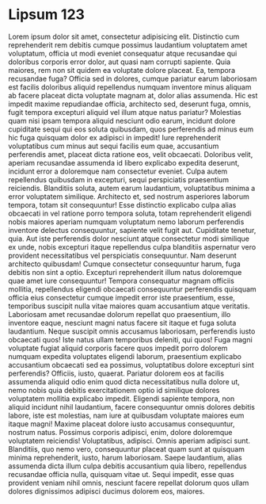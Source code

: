 # Lipsum 123

Lorem ipsum dolor sit amet, consectetur adipisicing elit. Distinctio cum reprehenderit rem debitis cumque possimus laudantium voluptatem amet voluptatum, officia ut modi eveniet consequatur atque recusandae qui doloribus corporis error dolor, aut quasi nam corrupti sapiente. Quia maiores, rem non sit quidem ea voluptate dolore placeat. Ea, tempora recusandae fuga? Officia sed in dolores, cumque pariatur earum laboriosam est facilis doloribus aliquid repellendus numquam inventore minus aliquam ab facere placeat dicta voluptate magnam at, dolor alias assumenda. Hic est impedit maxime repudiandae officia, architecto sed, deserunt fuga, omnis, fugit tempora excepturi aliquid vel illum atque natus pariatur? Molestias quam nisi ipsam tempora aliquid nesciunt odio earum, incidunt dolore cupiditate sequi qui eos soluta quibusdam, quos perferendis ad minus eum hic fuga quisquam dolor ex adipisci in impedit! Iure reprehenderit voluptatibus cum minus aut sequi facilis eum quae, accusantium perferendis amet, placeat dicta ratione eos, velit obcaecati. Doloribus velit, aperiam recusandae assumenda id libero explicabo expedita deserunt, incidunt error a doloremque nam consectetur eveniet. Culpa autem repellendus quibusdam in excepturi, sequi perspiciatis praesentium reiciendis. Blanditiis soluta, autem earum laudantium, voluptatibus minima a error voluptatem similique. Architecto et, sed nostrum asperiores laborum tempora, totam sit consequuntur! Esse distinctio explicabo culpa alias obcaecati in vel ratione porro tempora soluta, totam reprehenderit eligendi nobis maiores aperiam numquam voluptatum nemo laborum perferendis inventore delectus consequuntur, sapiente velit fugit aut. Cupiditate tenetur, quia. Aut iste perferendis dolor nesciunt atque consectetur modi similique ex unde, nobis excepturi itaque repellendus culpa blanditiis aspernatur vero provident necessitatibus vel perspiciatis consequuntur. Nam deserunt architecto quibusdam! Cumque consectetur consequuntur harum, fuga debitis non sint a optio. Excepturi reprehenderit illum natus doloremque quae amet iure consequuntur! Tempora consequatur magnam officiis mollitia, repellendus eligendi obcaecati consequuntur perferendis quisquam officia eius consectetur cumque impedit error iste praesentium, esse, temporibus suscipit nulla vitae maiores quam accusantium atque veritatis. Laboriosam amet recusandae dolorum repellat quo praesentium, illo inventore eaque, nesciunt magni natus facere sit itaque et fuga soluta laudantium. Neque suscipit omnis accusamus laboriosam, perferendis iusto obcaecati quos! Iste natus ullam temporibus deleniti, qui quos! Fuga magni voluptate fugiat aliquid corporis facere quos impedit porro dolorem numquam expedita voluptates eligendi laborum, praesentium explicabo accusantium obcaecati sed ea possimus, voluptatibus dolore excepturi sint perferendis? Officiis, iusto, quaerat. Pariatur dolorem eos at facilis assumenda aliquid odio enim quod dicta necessitatibus nulla dolore ut, nemo nobis quia debitis exercitationem optio id similique dolores voluptatem mollitia explicabo impedit. Eligendi sapiente tempora, non aliquid incidunt nihil laudantium, facere consequuntur omnis dolores debitis labore, iste est molestias, nam iure at quibusdam voluptate maiores eum itaque magni! Maxime placeat dolore iusto accusamus consequuntur, nostrum natus. Possimus corporis adipisci, enim, dolore doloremque voluptatem reiciendis! Voluptatibus, adipisci. Omnis aperiam adipisci sunt. Blanditiis, quo nemo vero, consequuntur placeat quam sunt at quisquam minima reprehenderit, iusto, harum laboriosam. Saepe laudantium, alias assumenda dicta illum culpa debitis accusantium quia libero, repellendus recusandae officia nulla, quisquam vitae ut. Sequi impedit, esse quas provident veniam nihil omnis, nesciunt facere repellat dolorum quos ullam dolores dignissimos adipisci ducimus dolorem eos, maiores.